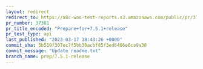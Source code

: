 ```yaml
---
layout: redirect
redirect_to: https://a8c-woo-test-reports.s3.amazonaws.com/public/pr/37301/api/index.html
pr_number: 37301
pr_title_encoded: "Prepare+for+7.5.1+release"
pr_test_type: api
last_published: "2023-03-17 18:43:26 +0000"
commit_sha: 5b519f307ec7f5bb30acbf85f3ed6466e6ca9a30
commit_message: "Update readme.txt"
branch_name: prep/7.5.1-release
---
```

